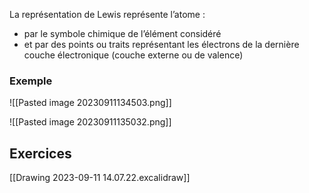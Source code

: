 La représentation de Lewis représente l’atome :
- par le symbole chimique de l’élément considéré
- et par des points ou traits représentant les électrons de la dernière couche électronique (couche externe ou de valence)

### Exemple

![[Pasted image 20230911134503.png]]

![[Pasted image 20230911135032.png]]

## Exercices
[[Drawing 2023-09-11 14.07.22.excalidraw]]